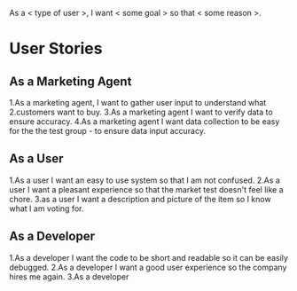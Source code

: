 As a < type of user >, I want < some goal > so that < some reason >.

<h1>User Stories</h1>

<h2>As a Marketing Agent</h2>
1.As a marketing agent, I want to gather user input to understand what 2.customers want to buy.
3.As a marketing agent I want to verify data to ensure accuracy.
4.As a marketing agent I want data collection to be easy for the the test group - to ensure data input accuracy.

<h2>As a User</h2>
1.As a user I want an easy to use system so that I am not confused.
2.As a user I want a pleasant experience so that the market test doesn't feel like a chore.
3.as a user I want a description and picture of the item so I know what I am voting for.

<h2>As a Developer</h2>
1.As a developer I want the code to be short and readable so it can be easily debugged.
2.As a developer I want a good user experience so the company hires me again.
3.As a developer
